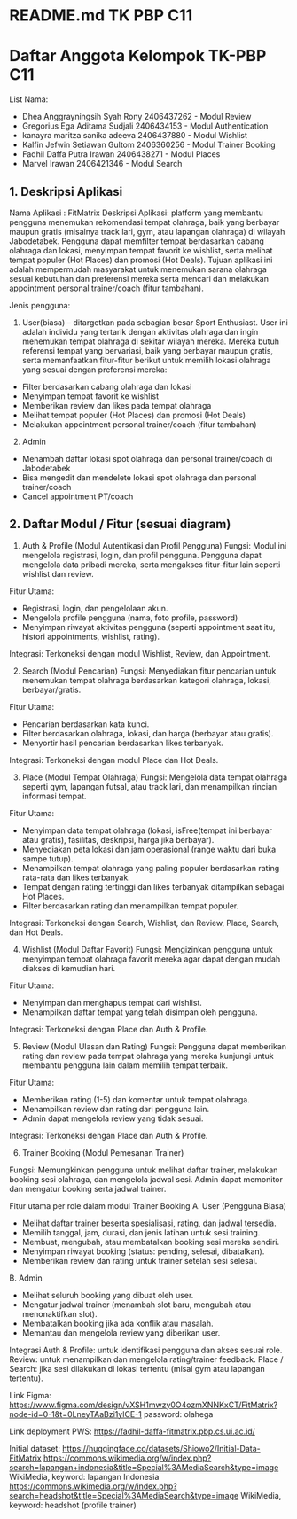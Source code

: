 # README.md TK PBP C11

# Daftar Anggota Kelompok TK-PBP C11
List Nama:
- Dhea Anggrayningsih Syah Rony 2406437262 - Modul Review
- Gregorius Ega Aditama Sudjali 2406434153 - Modul Authentication
- kanayra maritza sanika adeeva 2406437880 - Modul Wishlist
- Kalfin Jefwin Setiawan Gultom 2406360256 - Modul Trainer Booking
- Fadhil Daffa Putra Irawan 2406438271 - Modul Places
- Marvel Irawan 2406421346 - Modul Search

## 1. Deskripsi Aplikasi 
Nama Aplikasi : FitMatrix
Deskripsi Aplikasi: platform yang membantu pengguna menemukan rekomendasi tempat olahraga, baik yang berbayar maupun gratis (misalnya track lari, gym, atau lapangan olahraga) di wilayah Jabodetabek. Pengguna dapat memfilter tempat berdasarkan cabang olahraga dan lokasi, menyimpan tempat favorit ke wishlist, serta melihat tempat populer (Hot Places) dan promosi (Hot Deals). Tujuan aplikasi ini adalah mempermudah masyarakat untuk menemukan sarana olahraga sesuai kebutuhan dan preferensi mereka serta mencari dan melakukan appointment  personal trainer/coach (fitur tambahan).

Jenis pengguna: 
1. User(biasa) – ditargetkan pada sebagian besar Sport Enthusiast.
User ini adalah individu yang tertarik dengan aktivitas olahraga dan ingin menemukan tempat olahraga di sekitar wilayah mereka. Mereka butuh referensi tempat yang bervariasi, baik yang berbayar maupun gratis, serta memanfaatkan fitur-fitur berikut untuk memilih lokasi olahraga yang sesuai dengan preferensi mereka:
- Filter berdasarkan cabang olahraga dan lokasi
- Menyimpan tempat favorit ke wishlist
- Memberikan review dan likes pada tempat olahraga
- Melihat tempat populer (Hot Places) dan promosi (Hot Deals)
- Melakukan appointment  personal trainer/coach (fitur tambahan)

2. Admin
- Menambah daftar lokasi spot olahraga dan personal trainer/coach di Jabodetabek
- Bisa mengedit dan mendelete lokasi spot olahraga dan personal trainer/coach
- Cancel appointment PT/coach


## 2. Daftar Modul / Fitur (sesuai diagram)

1.  Auth & Profile (Modul Autentikasi dan Profil Pengguna)
Fungsi: Modul ini mengelola registrasi, login, dan profil pengguna. Pengguna dapat mengelola data pribadi mereka, serta mengakses fitur-fitur lain seperti wishlist dan review.

Fitur Utama:
- Registrasi, login, dan pengelolaan akun.
- Mengelola profile pengguna (nama, foto profile, password)
- Menyimpan riwayat aktivitas pengguna (seperti appointment saat itu, histori appointments, wishlist, rating).

Integrasi: Terkoneksi dengan modul Wishlist, Review, dan Appointment.


2. Search (Modul Pencarian)
Fungsi: Menyediakan fitur pencarian untuk menemukan tempat olahraga berdasarkan kategori olahraga, lokasi, berbayar/gratis.

Fitur Utama:
- Pencarian berdasarkan kata kunci.
- Filter berdasarkan olahraga, lokasi, dan harga (berbayar atau gratis).
- Menyortir hasil pencarian berdasarkan likes terbanyak.
  
Integrasi: Terkoneksi dengan modul Place dan Hot Deals.


3. Place (Modul Tempat Olahraga)
Fungsi: Mengelola data tempat olahraga seperti gym, lapangan futsal, atau track lari, dan menampilkan rincian informasi tempat.

Fitur Utama:
- Menyimpan data tempat olahraga (lokasi, isFree(tempat ini berbayar atau gratis), fasilitas, deskripsi, harga jika berbayar).
- Menyediakan peta lokasi dan jam operasional (range waktu dari buka sampe tutup).
- Menampilkan tempat olahraga yang paling populer berdasarkan rating rata-rata dan likes terbanyak.
- Tempat dengan rating tertinggi dan likes terbanyak ditampilkan sebagai Hot Places.
- Filter berdasarkan rating dan menampilkan tempat populer.

Integrasi: Terkoneksi dengan Search, Wishlist, dan Review, Place, Search, dan Hot Deals.


4. Wishlist (Modul Daftar Favorit)
Fungsi: Mengizinkan pengguna untuk menyimpan tempat olahraga favorit mereka agar dapat dengan mudah diakses di kemudian hari.

Fitur Utama:
- Menyimpan dan menghapus tempat dari wishlist.
- Menampilkan daftar tempat yang telah disimpan oleh pengguna.
  
Integrasi: Terkoneksi dengan Place dan Auth & Profile.


5. Review (Modul Ulasan dan Rating)
Fungsi: Pengguna dapat memberikan rating dan review pada tempat olahraga yang mereka kunjungi untuk membantu pengguna lain dalam memilih tempat terbaik.

Fitur Utama:
- Memberikan rating (1-5) dan komentar untuk tempat olahraga.
- Menampilkan review dan rating dari pengguna lain.
- Admin dapat mengelola review yang tidak sesuai.

Integrasi: Terkoneksi dengan Place dan Auth & Profile.


6. Trainer Booking (Modul Pemesanan Trainer)

Fungsi:
Memungkinkan pengguna untuk melihat daftar trainer, melakukan booking sesi olahraga, dan mengelola jadwal sesi. Admin dapat memonitor dan mengatur booking serta jadwal trainer.

Fitur utama per role dalam modul Trainer Booking
A. User (Pengguna Biasa)
- Melihat daftar trainer beserta spesialisasi, rating, dan jadwal tersedia.
- Memilih tanggal, jam, durasi, dan jenis latihan untuk sesi training.
- Membuat, mengubah, atau membatalkan booking sesi mereka sendiri.
- Menyimpan riwayat booking (status: pending, selesai, dibatalkan).
- Memberikan review dan rating untuk trainer setelah sesi selesai.

B. Admin
- Melihat seluruh booking yang dibuat oleh user.
- Mengatur jadwal trainer (menambah slot baru, mengubah atau menonaktifkan slot).
- Membatalkan booking jika ada konflik atau masalah.
- Memantau dan mengelola review yang diberikan user.

Integrasi
Auth & Profile: untuk identifikasi pengguna dan akses sesuai role.
Review: untuk menampilkan dan mengelola rating/trainer feedback.
Place / Search: jika sesi dilakukan di lokasi tertentu (misal gym atau lapangan tertentu).



Link Figma: 
https://www.figma.com/design/vXSH1mwzy0O4ozmXNNKxCT/FitMatrix?node-id=0-1&t=0LneyTAaBzi1ylCE-1
password: olahega

Link deployment PWS:
https://fadhil-daffa-fitmatrix.pbp.cs.ui.ac.id/

Initial dataset: 
https://huggingface.co/datasets/Shiowo2/Initial-Data-FitMatrix
https://commons.wikimedia.org/w/index.php?search=lapangan+indonesia&title=Special%3AMediaSearch&type=image WikiMedia, keyword: lapangan Indonesia
https://commons.wikimedia.org/w/index.php?search=headshot&title=Special%3AMediaSearch&type=image WikiMedia, keyword: headshot (profile trainer)









